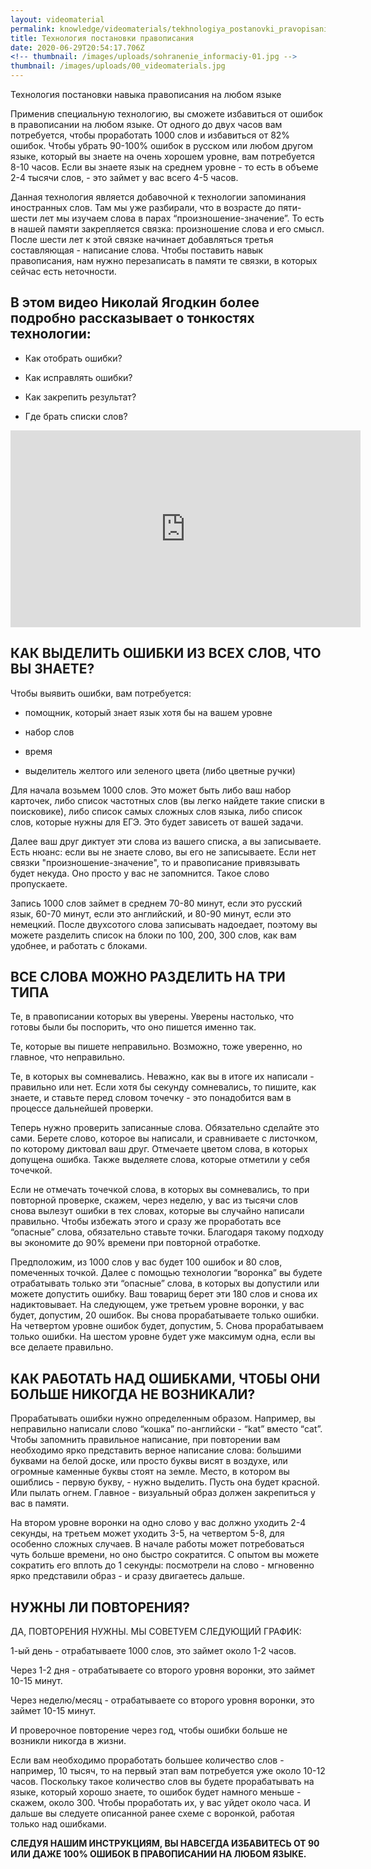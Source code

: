 ```yaml
---
layout: videomaterial
permalink: knowledge/videomaterials/tekhnologiya_postanovki_pravopisaniya/index.html
title: Технология постановки правописания
date: 2020-06-29T20:54:17.706Z
<!-- thumbnail: /images/uploads/sohranenie_informaciy-01.jpg -->
thumbnail: /images/uploads/00_videomaterials.jpg
---
```

Технология постановки навыка правописания на любом языке

Применив специальную технологию, вы сможете избавиться от ошибок в правописании на любом языке. От одного до двух часов вам потребуется, чтобы проработать 1000 слов и избавиться от 82% ошибок. Чтобы убрать 90-100% ошибок в русском или любом другом языке, который вы знаете на очень хорошем уровне, вам потребуется 8-10 часов. Если вы знаете язык на среднем уровне - то есть в объеме 2-4 тысячи слов, - это займет у вас всего 4-5 часов.

Данная технология является добавочной к технологии запоминания иностранных слов. Там мы уже разбирали, что в возрасте до пяти-шести лет мы изучаем слова в парах “произношение-значение”. То есть в нашей памяти закрепляется связка: произношение слова и его смысл. После шести лет к этой связке начинает добавляться третья составляющая - написание слова. Чтобы поставить навык правописания, нам нужно перезаписать в памяти те связки, в которых сейчас есть неточности.

## В этом видео Николай Ягодкин более подробно рассказывает о тонкостях технологии:

- Как отобрать ошибки?

- Как исправлять ошибки?

- Как закрепить результат?

- Где брать списки слов?

<iframe width="560" height="315" src="https://www.youtube.com/embed/YjOrgPAJ90o" frameborder="0" allow="accelerometer; autoplay; encrypted-media; gyroscope; picture-in-picture" allowfullscreen></iframe>

## КАК ВЫДЕЛИТЬ ОШИБКИ ИЗ ВСЕХ СЛОВ, ЧТО ВЫ ЗНАЕТЕ?

Чтобы выявить ошибки, вам потребуется:

- помощник, который знает язык хотя бы на вашем уровне

- набор слов

- время

- выделитель желтого или зеленого цвета (либо цветные ручки)

Для начала возьмем 1000 слов. Это может быть либо ваш набор карточек, либо список частотных слов (вы легко найдете такие списки в поисковике), либо список самых сложных слов языка, либо список слов, которые нужны для ЕГЭ. Это будет зависеть от вашей задачи.

Далее ваш друг диктует эти слова из вашего списка, а вы записываете. Есть нюанс: если вы не знаете слово, вы его не записываете. Если нет связки "произношение-значение", то и правописание привязывать будет некуда. Оно просто у вас не запомнится. Такое слово пропускаете.

Запись 1000 слов займет в среднем 70-80 минут, если это русский язык, 60-70 минут, если это английский, и 80-90 минут, если это немецкий. После двухсотого слова записывать надоедает, поэтому вы можете разделить список на блоки по 100, 200, 300 слов, как вам удобнее, и работать с блоками.

## ВСЕ СЛОВА МОЖНО РАЗДЕЛИТЬ НА ТРИ ТИПА

Те, в правописании которых вы уверены. Уверены настолько, что готовы были бы поспорить, что оно пишется именно так.

Те, которые вы пишете неправильно. Возможно, тоже уверенно, но главное, что неправильно.

Те, в которых вы сомневались. Неважно, как вы в итоге их написали - правильно или нет. Если хотя бы секунду сомневались, то пишите, как знаете, и ставьте перед словом точечку - это понадобится вам в процессе дальнейшей проверки.

Теперь нужно проверить записанные слова. Обязательно сделайте это сами. Берете слово, которое вы написали, и сравниваете с листочком, по которому диктовал ваш друг. Отмечаете цветом слова, в которых допущена ошибка. Также выделяете слова, которые отметили у себя точечкой.

Если не отмечать точечкой слова, в которых вы сомневались, то при повторной проверке, скажем, через неделю, у вас из тысячи слов снова вылезут ошибки в тех словах, которые вы случайно написали правильно. Чтобы избежать этого и сразу же проработать все “опасные” слова, обязательно ставьте точки. Благодаря такому подходу вы экономите до 90% времени при повторной отработке.

Предположим, из 1000 слов у вас будет 100 ошибок и 80 слов, помеченных точкой. Далее с помощью технологии “воронка” вы будете отрабатывать только эти “опасные” слова, в которых вы допустили или можете допустить ошибку. Ваш товарищ берет эти 180 слов и снова их надиктовывает. На следующем, уже третьем уровне воронки, у вас будет, допустим, 20 ошибок. Вы снова прорабатываете только ошибки. На четвертом уровне ошибок будет, допустим, 5. Снова прорабатываем только ошибки. На шестом уровне будет уже максимум одна, если вы все делаете правильно.

## КАК РАБОТАТЬ НАД ОШИБКАМИ, ЧТОБЫ ОНИ БОЛЬШЕ НИКОГДА НЕ ВОЗНИКАЛИ?

Прорабатывать ошибки нужно определенным образом. Например, вы неправильно написали слово “кошка” по-английски - “kat” вместо “cat”. Чтобы запомнить правильное написание, при повторении вам необходимо ярко представить верное написание слова: большими буквами на белой доске, или просто буквы висят в воздухе, или огромные каменные буквы стоят на земле. Место, в котором вы ошиблись - первую букву, - нужно выделить. Пусть она будет красной. Или пылать огнем. Главное - визуальный образ должен закрепиться у вас в памяти.

На втором уровне воронки на одно слово у вас должно уходить 2-4 секунды, на третьем может уходить 3-5, на четвертом 5-8, для особенно сложных случаев. В начале работы может потребоваться чуть больше времени, но оно быстро сократится. С опытом вы можете сократить его вплоть до 1 секунды: посмотрели на слово - мгновенно ярко представили образ - и сразу двигаетесь дальше.

## НУЖНЫ ЛИ ПОВТОРЕНИЯ?

ДА, ПОВТОРЕНИЯ НУЖНЫ. МЫ СОВЕТУЕМ СЛЕДУЮЩИЙ ГРАФИК:

1-ый день - отрабатываете 1000 слов, это займет около 1-2 часов.

Через 1-2 дня - отрабатываете со второго уровня воронки, это займет 10-15 минут.

Через неделю/месяц - отрабатываете со второго уровня воронки, это займет 10-15 минут.

И проверочное повторение через год, чтобы ошибки больше не возникли никогда в жизни.

Если вам необходимо проработать большее количество слов - например, 10 тысяч, то на первый этап вам потребуется уже около 10-12 часов. Поскольку такое количество слов вы будете прорабатывать на языке, который хорошо знаете, то ошибок будет намного меньше - скажем, около 300. Чтобы проработать их, у вас уйдет около часа. И дальше вы следуете описанной ранее схеме с воронкой, работая только над ошибками.

**СЛЕДУЯ НАШИМ ИНСТРУКЦИЯМ, ВЫ НАВСЕГДА ИЗБАВИТЕСЬ ОТ 90 ИЛИ ДАЖЕ 100% ОШИБОК В ПРАВОПИСАНИИ НА ЛЮБОМ ЯЗЫКЕ.**